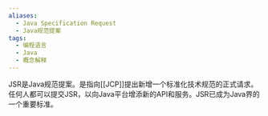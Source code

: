 ```yaml
---
aliases:
  - Java Specification Request
  - Java规范提案
tags:
  - 编程语言
  - Java
  - 概念解释
---
```

JSR是Java规范提案。是指向[[JCP]]提出新增一个标准化技术规范的正式请求。任何人都可以提交JSR，以向Java平台增添新的API和服务。JSR已成为Java界的一个重要标准。